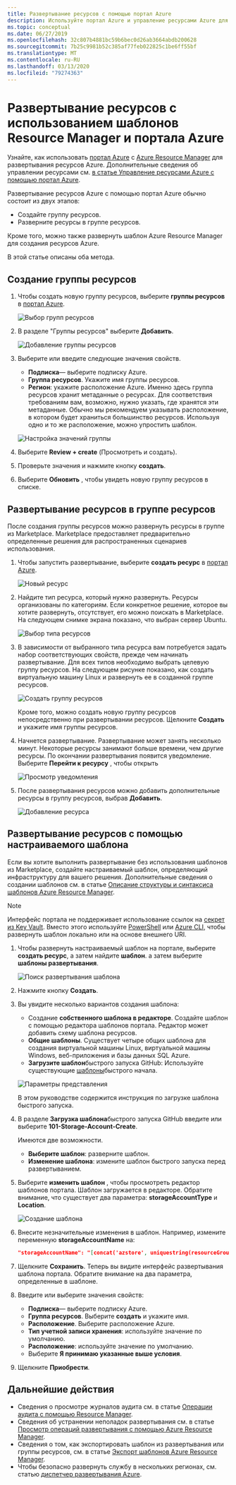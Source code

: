 ```yaml
---
title: Развертывание ресурсов с помощью портал Azure
description: Используйте портал Azure и управление ресурсами Azure для развертывания ресурсов в группе ресурсов в подписке.
ms.topic: conceptual
ms.date: 06/27/2019
ms.openlocfilehash: 32c807b4881bc59b6bec0d26ab3664abdb200628
ms.sourcegitcommit: 7b25c9981b52c385af77feb022825c1be6ff55bf
ms.translationtype: MT
ms.contentlocale: ru-RU
ms.lasthandoff: 03/13/2020
ms.locfileid: "79274363"
---
```

# <a name="deploy-resources-with-resource-manager-templates-and-azure-portal"></a>Развертывание ресурсов с использованием шаблонов Resource Manager и портала Azure

Узнайте, как использовать [портал Azure](https://portal.azure.com) с [Azure Resource Manager](overview.md) для развертывания ресурсов Azure. Дополнительные сведения об управлении ресурсами см. [в статье Управление ресурсами Azure с помощью портал Azure](../management/manage-resources-portal.md).

Развертывание ресурсов Azure с помощью портал Azure обычно состоит из двух этапов:

- Создайте группу ресурсов.
- Разверните ресурсы в группе ресурсов.

Кроме того, можно также развернуть шаблон Azure Resource Manager для создания ресурсов Azure.

В этой статье описаны оба метода.

## <a name="create-a-resource-group"></a>Создание группы ресурсов

1. Чтобы создать новую группу ресурсов, выберите **группы ресурсов** в [портал Azure](https://portal.azure.com).

   ![Выбор групп ресурсов](./media/deploy-portal/select-resource-groups.png)

1. В разделе "Группы ресурсов" выберите **Добавить**.

   ![Добавление группы ресурсов](./media/deploy-portal/add-resource-group.png)

1. Выберите или введите следующие значения свойств.

    - **Подписка**— выберите подписку Azure.
    - **Группа ресурсов**. Укажите имя группы ресурсов.
    - **Регион**: укажите расположение Azure. Именно здесь группа ресурсов хранит метаданные о ресурсах. Для соответствия требованиям вам, возможно, нужно указать, где хранятся эти метаданные. Обычно мы рекомендуем указывать расположение, в котором будет храниться большинство ресурсов. Используя одно и то же расположение, можно упростить шаблон.

   ![Настройка значений группы](./media/deploy-portal/set-group-properties.png)

1. Выберите **Review + create** (Просмотреть и создать).
1. Проверьте значения и нажмите кнопку **создать**.
1. Выберите **Обновить** , чтобы увидеть новую группу ресурсов в списке.

## <a name="deploy-resources-to-a-resource-group"></a>Развертывание ресурсов в группе ресурсов

После создания группы ресурсов можно развернуть ресурсы в группе из Marketplace. Marketplace предоставляет предварительно определенные решения для распространенных сценариев использования.

1. Чтобы запустить развертывание, выберите **создать ресурс** в [портал Azure](https://portal.azure.com).

   ![Новый ресурс](./media/deploy-portal/new-resources.png)

1. Найдите тип ресурса, который нужно развернуть. Ресурсы организованы по категориям. Если конкретное решение, которое вы хотите развернуть, отсутствует, его можно поискать в Marketplace. На следующем снимке экрана показано, что выбран сервер Ubuntu.

   ![Выбор типа ресурсов](./media/deploy-portal/select-resource-type.png)

1. В зависимости от выбранного типа ресурса вам потребуется задать набор соответствующих свойств, прежде чем начинать развертывание. Для всех типов необходимо выбрать целевую группу ресурсов. На следующем рисунке показано, как создать виртуальную машину Linux и развернуть ее в созданной группе ресурсов.

   ![Создать группу ресурсов](./media/deploy-portal/select-existing-group.png)

   Кроме того, можно создать новую группу ресурсов непосредственно при развертывании ресурсов. Щелкните **Создать** и укажите имя группы ресурсов.

1. Начнется развертывание. Развертывание может занять несколько минут. Некоторые ресурсы занимают больше времени, чем другие ресурсы. По окончании развертывания появится уведомление. Выберите **Перейти к ресурсу** , чтобы открыть

   ![Просмотр уведомления](./media/deploy-portal/view-notification.png)

1. После развертывания ресурсов можно добавить дополнительные ресурсы в группу ресурсов, выбрав **Добавить**.

   ![Добавление ресурса](./media/deploy-portal/add-resource.png)

## <a name="deploy-resources-from-custom-template"></a>Развертывание ресурсов с помощью настраиваемого шаблона

Если вы хотите выполнить развертывание без использования шаблонов из Marketplace, создайте настраиваемый шаблон, определяющий инфраструктуру для вашего решения. Дополнительные сведения о создании шаблонов см. в статье [Описание структуры и синтаксиса шаблонов Azure Resource Manager](template-syntax.md).

> [!NOTE]
> Интерфейс портала не поддерживает использование ссылок на [секрет из Key Vault](key-vault-parameter.md). Вместо этого используйте [PowerShell](deploy-powershell.md) или [Azure CLI](deploy-cli.md), чтобы развернуть шаблон локально или на основе внешнего URI.

1. Чтобы развернуть настраиваемый шаблон на портале, выберите **создать ресурс**, а затем найдите **шаблон**. а затем выберите **шаблоны развертывания**.

   ![Поиск развертывания шаблона](./media/deploy-portal/search-template.png)

1. Нажмите кнопку **Создать**.
1. Вы увидите несколько вариантов создания шаблона:

    - Создание **собственного шаблона в редакторе**. Создайте шаблон с помощью редактора шаблонов портала.  Редактор может добавить схему шаблона ресурсов.
    - **Общие шаблоны**. Существует четыре общих шаблона для создания виртуальной машины Linux, виртуальной машины Windows, веб-приложения и базы данных SQL Azure.
    - **Загрузите шаблон**быстрого запуска GitHub: Используйте существующие [шаблоны](https://azure.microsoft.com/resources/templates/)быстрого начала.

   ![Параметры представления](./media/deploy-portal/see-options.png)

    В этом руководстве содержится инструкция по загрузке шаблона быстрого запуска.

1. В разделе **Загрузка шаблона**быстрого запуска GitHub введите или выберите **101-Storage-Account-Create**.

    Имеются две возможности.

    - **Выберите шаблон**: разверните шаблон.
    - **Изменение шаблона**: измените шаблон быстрого запуска перед развертыванием.

1. Выберите **изменить шаблон** , чтобы просмотреть редактор шаблонов портала. Шаблон загружается в редакторе. Обратите внимание, что существует два параметра: **storageAccountType** и **Location**.

   ![Создание шаблона](./media/deploy-portal/show-json.png)

1. Внесите незначительные изменения в шаблон. Например, измените переменную **storageAccountName** на:

    ```json
    "storageAccountName": "[concat('azstore', uniquestring(resourceGroup().id))]"
    ```

1. Щелкните **Сохранить**. Теперь вы видите интерфейс развертывания шаблона портала. Обратите внимание на два параметра, определенные в шаблоне.
1. Введите или выберите значения свойств:

    - **Подписка**— выберите подписку Azure.
    - **Группа ресурсов**. Выберите **создать** и укажите имя.
    - **Расположение**. Выберите расположение Azure.
    - **Тип учетной записи хранения**: используйте значение по умолчанию.
    - **Расположение**: используйте значение по умолчанию.
    - Выберите **Я принимаю указанные выше условия**.

1. Щелкните **Приобрести**.

## <a name="next-steps"></a>Дальнейшие действия

- Сведения о просмотре журналов аудита см. в статье [Операции аудита с помощью Resource Manager](../management/view-activity-logs.md).
- Сведения об устранении неполадок развертывания см. в статье [Просмотр операций развертывания с помощью Azure Resource Manager](deployment-history.md).
- Сведения о том, как экспортировать шаблон из развертывания или группы ресурсов, см. в статье [Экспорт шаблонов Azure Resource Manager](export-template-portal.md).
- Чтобы безопасно развернуть службу в нескольких регионах, см. статью [диспетчер развертывания Azure](deployment-manager-overview.md).
